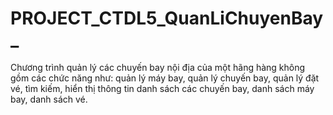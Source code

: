 # PROJECT_CTDL5_QuanLiChuyenBay_
Chương trình quản lý các chuyến bay nội địa của một hãng hàng không gồm các chức năng như: quản lý máy bay, quản lý chuyến bay, quản lý đặt vé, tìm kiếm, hiển thị thông tin danh sách các chuyến bay, danh sách máy bay, danh sách vé. 
